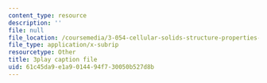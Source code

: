 ```yaml
---
content_type: resource
description: ''
file: null
file_location: /coursemedia/3-054-cellular-solids-structure-properties-and-applications-spring-2015/61c45da9e1a9014494f730050b527d8b_jJvVmdkiD3Y.srt
file_type: application/x-subrip
resourcetype: Other
title: 3play caption file
uid: 61c45da9-e1a9-0144-94f7-30050b527d8b
---
```

